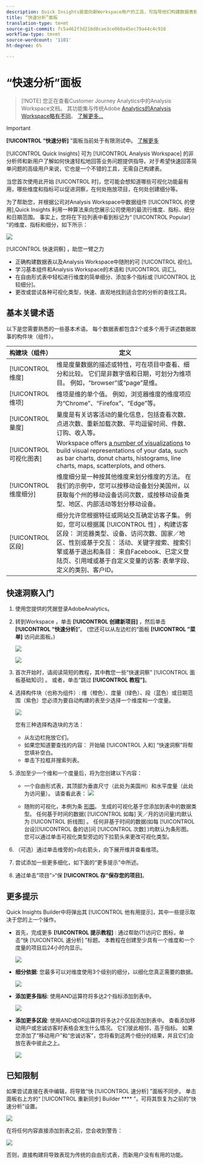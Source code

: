 ```yaml
---
description: Quick Insights是面向新Workspace用户的工具，可指导他们构建数据表和可视化
title: “快速分析”面板
translation-type: tm+mt
source-git-commit: fc5a462f3d216d8cae3ce060a45ec79a44c4c918
workflow-type: tm+mt
source-wordcount: '1101'
ht-degree: 6%

---
```



# “快速分析”面板

>[!NOTE] 您正在查看Customer Journey Analytics中的Analysis Workspace文档。 其功能集与传统Adobe [Analytics的Analysis Workspace略有不同](https://docs.adobe.com/content/help/zh-Hans/analytics/analyze/analysis-workspace/home.html)。 [了解更多...](/help/getting-started/cja-aa.md)

>[!IMPORTANT]
>
>**[!UICONTROL “快速分析]** ”面板当前处于有限测试中。 [了解更多](https://docs.adobe.com/content/help/zh-Hans/analytics/landing/an-releases.html)

[!UICONTROL Quick Insights] 可为 [!UICONTROL Analysis Workspace] 的非分析师和新用户了解如何快速轻松地回答业务问题提供指导。对于希望快速回答简单问题的高级用户来说，它也是一个不错的工具，无需自己构建表。

当您首次使用此开始 [!UICONTROL 时]，您可能会想知道哪些可视化功能最有用，哪些维度和指标可以促进洞察，在何处拖放项目，在何处创建细分等。

为了帮助您，并根据公司对Analysis Workspace中数据组件 [!UICONTROL 的使用],Quick Insights  利用一种算法来向您展示公司使用的最流行维度、指标、细分和日期范围。 事实上，您将在下拉列表中看到标记为“ [!UICONTROL Popular] ”的维度、指标和细分，如下所示：

![](assets/popular-tag.png)

[!UICONTROL 快速洞察] ，助您一臂之力

* 正确构建数据表以及Analysis Workspace中随附的可 [!UICONTROL 视化]。
* 学习基本组件和Analysis Workspace的术语和 [!UICONTROL 词汇]。
* 在自由形式表中轻松进行维度的简单细分、添加多个指标或 [!UICONTROL 比较细分]。
* 更改或尝试各种可视化类型，快速、直观地找到适合您的分析的查找工具。

## 基本关键术语

以下是您需要熟悉的一些基本术语。 每个数据表都包含2个或多个用于讲述数据故事的构件块（组件）。

| 构建块（组件） | 定义 |
|---|---|
| [!UICONTROL 维度] | 维是度量数据的描述或特性，可在项目中查看、细分和比较。 它们是非数字值和日期，可划分为维项目。 例如，“browser”或“page”是维。 |
| [!UICONTROL 维项] | 维项是维的单个值。 例如，浏览器维度的维度项应为“Chrome”、“Firefox”、“Edge”等。 |
| [!UICONTROL 量度] | 量度是有关访客活动的量化信息，包括查看次数、点进次数、重新加载次数、平均逗留时间、件数、订购、收入等。 |
| [!UICONTROL 可视化图表] | Workspace offers [a number of visualizations](/help/analysis-workspace/visualizations/freeform-analysis-visualizations.md) to build visual representations of your data, such as bar charts, donut charts, histograms, line charts, maps, scatterplots, and others. |
| [!UICONTROL 维度细分] | 维度细分是一种按其他维度来划分维度的方法。 在我们的示例中，您可以按移动设备划分美国州，以获取每个州的移动设备访问次数，或按移动设备类型、地区、内部活动等划分移动设备。 |
| [!UICONTROL 区段] | 细分允许您根据特征或网站交互确定访客子集。 例如，您可以根据属 [!UICONTROL 性] ，构建访客区段： 浏览器类型、设备、访问次数、国家／地区、性别或基于交互： 活动、关键字搜索、搜索引擎或基于退出和条目： 来自Facebook、已定义登陆页、引用域或基于自定义变量的访客: 表单字段、定义的类别、客户ID。 |

## 快速洞察入门

1. 使用您提供的凭据登录AdobeAnalytics。
1. 转到Workspace  ，单击 **[!UICONTROL 创建新项目]** ，然后单击 **[!UICONTROL “快速分析]**”。 (您还可以从左边栏的“面板 **[!UICONTROL ”菜单]** 访问此面板。)

   ![](assets/qibuilder.png)

   ![](assets/qi-panel.png)

1. 首次开始时，请阅读简短的教程，其中教您一些“快速洞察” [!UICONTROL 面板基础知识] 。 或者，单击“跳过 **[!UICONTROL 教程”]**。
1. 选择构件块（也称为组件）: 维（橙色）、度量（绿色）、段（蓝色）或日期范围（紫色）您必须为要自动构建的表至少选择一个维度和一个度量。

   ![](assets/qibuilder2.png)

   您有三种选择构造块的方法：
   * 从左边栏拖放它们。
   * 如果您知道要查找的内容： 开始输 [!UICONTROL 入和] “快速洞察”将帮您填补空白。
   * 单击下拉框并搜索列表。

1. 添加至少一个维和一个度量后，将为您创建以下内容：

   * 一个自由形式表，其顶部为垂直尺寸（此处为美国州）和水平度量（此处为访问量）。 请查看此表：
   ![](assets/qibuilder3.png)

   * 随附的可视化，本例为条 [形图](/help/analysis-workspace/visualizations/bar.md)。 生成的可视化基于您添加到表中的数据类型。 任何基于时间的数据( [!UICONTROL 如每] 天／月的访问量)均默认为 [!UICONTROL 折线图] 。 任何非基于时间的数据(如每 [!UICONTROL 台设][!UICONTROL 备的访]问 [!UICONTROL 次数] )均默认为条形图。 您可以通过单击可视化类型旁边的下拉箭头来更改可视化类型。


1. （可选）通过单击维旁的>向右箭头，向下展开维并查看维项。

1. 尝试添加一些更多细化，如下面的“更多提示”中所述。

1. 通过单击“项目”>“保 **[!UICONTROL 存”保存您的项目]**。

## 更多提示

Quick Insights Builder中将弹出其 [!UICONTROL 他有用提示]，其中一些提示取决于您的上一个操作。

* 首先，完成更多 **[!UICONTROL 提示教程]** : 通过帮助(?)访问它 图标，单击“快 [!UICONTROL 速分析] ”标题。 本教程在创建至少具有一个维度和一个度量的项目后24小时内显示。

   ![](assets/qibuilder4.png)

* **细分依据**: 您最多可以对维度使用3个级别的细分，以细化您真正需要的数据。

   ![](assets/qibuilder5.png)

* **添加更多指标**: 使用AND运算符将多达2个指标添加到表中。

   ![](assets/qibuilder6.png)

* **添加更多区段**: 使用AND或OR运算符将多达2个区段添加到表中。 查看添加移动用户或忠诚访客时表格会发生什么情况。 它们彼此相邻，高于指标。 如果您添加了“移动用户”和“忠诚访客”，您将看到这两个细分的结果，并且它们会放在表中彼此之上。

   ![](assets/qibuilder7.png)

## 已知限制

如果尝试直接在表中编辑，将导致“快 [!UICONTROL 速分析] ”面板不同步。 单击面板右上方的“ [!UICONTROL 重新同步] Builder **** ”，可将其恢复为之前的“快速分析”设置。

![](assets/qibuilder9.png)

在将任何内容直接添加到表之前，您会收到警告：

![](assets/qibuilder8.png)

否则，直接构建将导致表现为传统的自由形式表，而新用户没有有用的功能。

